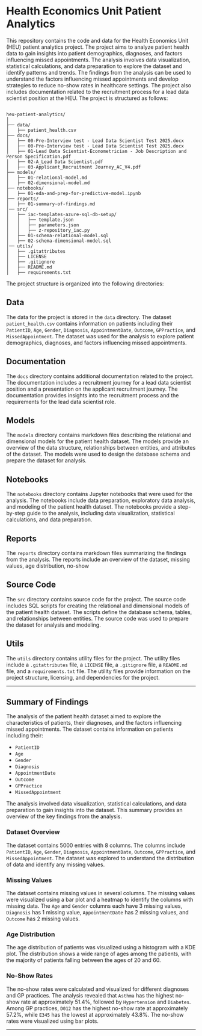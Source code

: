 # Health Economics Unit Patient Analytics

This repository contains the code and data for the Health Economics Unit (HEU) patient analytics project. The project aims to analyze patient health data to gain insights into patient demographics, diagnoses, and factors influencing missed appointments. The analysis involves data visualization, statistical calculations, and data preparation to explore the dataset and identify patterns and trends. The findings from the analysis can be used to understand the factors influencing missed appointments and develop strategies to reduce no-show rates in healthcare settings. The project also includes documentation related to the recruitment process for a lead data scientist position at the HEU. The project is structured as follows:

```mermaid

heu-patient-analytics/
│
├── data/
│   ├── patient_health.csv
├── docs/
│   ├── 00-Pre-Interview test - Lead Data Scientist Test 2025.docx
│   ├── 00-Pre-Interview test - Lead Data Scientist Test 2025.docx
│   ├── 01-Lead Data Scientist-Econometrician - Job Description and Person Specification.pdf
│   ├── 02-A_Lead Data Scientist.pdf
│   ├── 03-Applicant_Recruitment Journey_AC_V4.pdf
├── models/
│   ├── 01-relational-model.md
│   ├── 02-dimensional-model.md
├── notebooks/
│   ├── 01-eda-and-prep-for-predictive-model.ipynb
├── reports/
│   ├── 01-summary-of-findings.md
│── src/
│   ├── iac-templates-azure-sql-db-setup/   
│   │   ├── template.json
│   │   ├── parameters.json
│   │   ├── z-repository_iac.py
│   ├── 01-schema-relational-model.sql
│   ├── 02-schema-dimensional-model.sql
│── utils/
│   ├── .gitattributes
│   ├── LICENSE
│   ├── .gitignore
│   ├── README.md
│   ├── requirements.txt
```

The project structure is organized into the following directories:

## Data

The data for the project is stored in the `data` directory. The dataset `patient_health.csv` contains information on patients including their `PatientID`, `Age`, `Gender`, `Diagnosis`, `AppointmentDate`, `Outcome`, `GPPractice`, and `MissedAppointment`. The dataset was used for the analysis to explore patient demographics, diagnoses, and factors influencing missed appointments.

## Documentation

The `docs` directory contains additional documentation related to the project. The documentation includes a recruitment journey for a lead data scientist position and a presentation on the applicant recruitment journey. The documentation provides insights into the recruitment process and the requirements for the lead data scientist role.

## Models

The `models` directory contains markdown files describing the relational and dimensional models for the patient health dataset. The models provide an overview of the data structure, relationships between entities, and attributes of the dataset. The models were used to design the database schema and prepare the dataset for analysis.

## Notebooks

The `notebooks` directory contains Jupyter notebooks that were used for the analysis. The notebooks include data preparation, exploratory data analysis, and modeling of the patient health dataset. The notebooks provide a step-by-step guide to the analysis, including data visualization, statistical calculations, and data preparation.

## Reports

The `reports` directory contains markdown files summarizing the findings from the analysis. The reports include an overview of the dataset, missing values, age distribution, no-show

## Source Code

The `src` directory contains source code for the project. The source code includes SQL scripts for creating the relational and dimensional models of the patient health dataset. The scripts define the database schema, tables, and relationships between entities. The source code was used to prepare the dataset for analysis and modeling.

## Utils

The `utils` directory contains utility files for the project. The utility files include a `.gitattributes` file, a `LICENSE` file, a `.gitignore` file, a `README.md` file, and a `requirements.txt` file. The utility files provide information on the project structure, licensing, and dependencies for the project.

 --------------------------------------------------------------------------------------------------------------------------------------------------------

## Summary of Findings

The analysis of the patient health dataset aimed to explore the characteristics of patients, their diagnoses, and the factors influencing missed appointments. The dataset contains information on patients including their:

- `PatientID`
- `Age`
- `Gender`
- `Diagnosis`
- `AppointmentDate`
- `Outcome`
- `GPPractice`
- `MissedAppointment`

The analysis involved data visualization, statistical calculations, and data preparation to gain insights into the dataset. This summary provides an overview of the key findings from the analysis.

### Dataset Overview

The dataset contains 5000 entries with 8 columns. The columns include `PatientID`, `Age`, `Gender`, `Diagnosis`, `AppointmentDate`, `Outcome`, `GPPractice`, and `MissedAppointment`. The dataset was explored to understand the distribution of data and identify any missing values.

### Missing Values

The dataset contains missing values in several columns. The missing values were visualized using a bar plot and a heatmap to identify the columns with missing data. The `Age` and `Gender` columns each have 3 missing values, `Diagnosis` has 1 missing value, `AppointmentDate` has 2 missing values, and `Outcome` has 2 missing values.

### Age Distribution

The age distribution of patients was visualized using a histogram with a KDE plot. The distribution shows a wide range of ages among the patients, with the majority of patients falling between the ages of 20 and 60.

### No-Show Rates

The no-show rates were calculated and visualized for different diagnoses and GP practices. The analysis revealed that `Asthma` has the highest no-show rate at approximately 51.4%, followed by `Hypertension` and `Diabetes`. Among GP practices, `D012` has the highest no-show rate at approximately 57.2%, while `E345` has the lowest at approximately 43.8%. The no-show rates were visualized using
bar plots.

 --------------------------------------------------------------------------------------------------------------------------------------------------------
